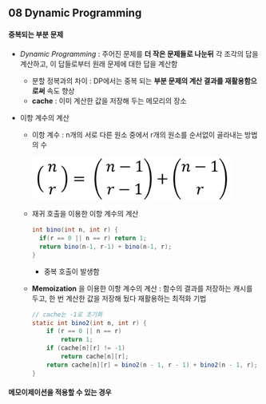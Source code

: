## 08 Dynamic Programming 

#### 중복되는 부분 문제 

- _Dynamic Programming_ : 주어진 문제를 __더 작은 문제들로 나눈뒤__ 각 조각의 답을 계산하고, 이 답들로부터 원래 문제에 대한 답을 계산함

  - 분할 정복과의 차이 : DP에서는 중복 되는 __부분 문제의 계산 결과를 재활용함으로써__ 속도 향상 
  - __cache__ : 이미 계산한 값을 저장해 두는 메모리의 장소 

- 이항 계수의 계산

  - 이항 계수 : n개의 서로 다른 원소 중에서 r개의 원소를 순서없이 골라내는 방법의 수 

    <img src="https://github.com/minheeson/Algorithm/blob/master/Algorithmic%20Problem%20Solving%20Strategies/screenshots/8_%EC%9D%B4%ED%95%AD%EA%B3%84%EC%88%98.png" width=400/>

  - 재귀 호출을 이용한 이항 계수의 계산

    ```java
    int bino(int n, int r) {
      if(r == 0 || n == r) return 1;
      return bino(n-1, r-1) + bino(n-1, r);
    }
    ```

    - 중복 호출이 발생함

  - __Memoization__ 을 이용한 이항 계수의 계산 : 함수의 결과를 저장하는 캐시를 두고, 한 번 계산한 값을 저장해 뒀다 재활용하는 최적화 기법 

    ```java
    // cache는 -1로 초기화 
    static int bino2(int n, int r) {
    	if (r == 0 || n == r)
    		return 1;
    	if (cache[n][r] != -1)
    		return cache[n][r];
    	return cache[n][r] = bino2(n - 1, r - 1) + bino2(n - 1, r);
    }
    ```

#### 메모이제이션을 적용할 수 있는 경우 